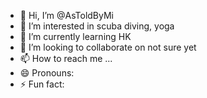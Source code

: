 - 👋 Hi, I’m @AsToldByMi
- 👀 I’m interested in scuba diving, yoga
- 🌱 I’m currently learning HK
- 💞️ I’m looking to collaborate on not sure yet
- 📫 How to reach me ...
- 😄 Pronouns: 
- ⚡ Fun fact: 

<!---
AsToldByMi/AsToldByMi is a ✨ special ✨ repository because its `README.md` (this file) appears on your GitHub profile.
You can click the Preview link to take a look at your changes.
--->
